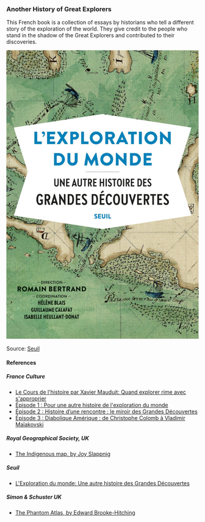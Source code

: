 ### Another History of Great Explorers

This French book is a collection of essays by historians
who tell a different story of the exploration of the world.
They give credit to the people who stand in the shadow of
the Great Explorers and contributed to their discoveries.

![L'exploration du monde, book cover](pictures/10x15cm-une-autre-histoire.jpg)

Source: [Seuil](http://www.seuil.com/ouvrage/l-exploration-du-monde-collectif/9782021406252)

#### References

##### France Culture

* [Le Cours de l'histoire par Xavier Mauduit: Quand explorer rime avec s'approprier](https://www.franceculture.fr/emissions/series/quand-explorer-rime-avec-sapproprier)
* [Épisode 1 : Pour une autre histoire de l'exploration du monde](https://www.franceculture.fr/emissions/le-cours-de-lhistoire/quand-explorer-rime-avec-sapproprier-14-pour-une-autre-histoire-de-lexploration-du-monde)
* [Épisode 2 : Histoire d’une rencontre : le miroir des Grandes Découvertes](https://www.franceculture.fr/emissions/le-cours-de-lhistoire/quand-explorer-rime-avec-sapproprier-24-histoire-dune-rencontre-le-miroir-des-grandes-decouvertes)
* [Épisode 3 : Diabolique Amérique : de Christophe Colomb à Vladimir Maïakovski](https://www.franceculture.fr/emissions/le-cours-de-lhistoire/quand-explorer-rime-avec-sapproprier-34-diabolique-amerique-de-christophe-colomb-a-vladimir)

##### Royal Geographical Society, UK

* [The Indigenous map, by Joy Slappnig](https://www.rgs.org/about/our-collections/collaborative-research-on-the-collections/%E2%80%8Bthe-indigenous-map-native-information,-ethnograp/)

##### Seuil

* [L'Exploration du monde: Une autre histoire des Grandes Découvertes](http://www.seuil.com/ouvrage/l-exploration-du-monde-collectif/9782021406252)

##### Simon & Schuster UK

* [The Phantom Atlas, by Edward Brooke-Hitching](https://www.simonandschuster.co.uk/books/The-Phantom-Atlas/Edward-Brooke-Hitching/9781471159459)

